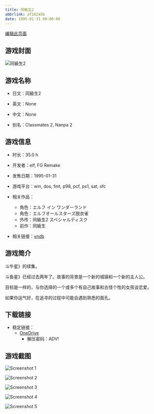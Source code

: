 ```yaml
---
title: 同級生2
abbrlink: af16245b
date: 1995-01-31 00:00:00
---
```

[编辑此页面](https://github.com/ACG-3/ADV3-source/blob/main/source/_posts/games/%E5%90%8C%E7%B4%9A%E7%94%9F2.md)

## 游戏封面

![同級生2](https://pan.timero.xyz/onedrive/img_lib_001/%E5%90%8C%E7%B4%9A%E7%94%9F2_cover.avif)


## 游戏名称

- 日文：同級生2
- 英文：None
- 中文：None

- 别名：Classmates 2, Nanpa 2


## 游戏信息

- 时长：35.0 h
- 开发者：elf, FG Remake
- 发售日期：1995-01-31
- 游戏平台：win, dos, fmt, p98, pcf, ps1, sat, sfc
- 相关作品：
   - 角色：エルフ イン ワンダーランド
   - 角色：エルフオールスターズ脱衣雀
   - 外传：同級生2 スペシャルディスク
   - 前作：同級生

- 相关链接：[vndb](https://vndb.org/v2337)


## 游戏简介

斗牛星》的续集。

斗鱼星》已经过去两年了。故事的背景是一个新的城镇和一个新的主人公。

目标是一样的，与你选择的一个或多个有自己故事和古怪个性的女孩谈恋爱。


如果你运气好，在追寻的过程中可能会遇到熟悉的面孔。


## 下载链接

- 稳定链接：
    - [OneDrive](https://pan.timero.xyz/onedrive/adv_lib_001/%E5%90%8C%E7%B4%9A%E7%94%9F2)
        - 解压密码：ADV!



## 游戏截图


![Screenshot 1](https://pan.timero.xyz/onedrive/img_lib_001/%E5%90%8C%E7%B4%9A%E7%94%9F2_Screenshot_1.avif)

![Screenshot 2](https://pan.timero.xyz/onedrive/img_lib_001/%E5%90%8C%E7%B4%9A%E7%94%9F2_Screenshot_2.avif)

![Screenshot 3](https://pan.timero.xyz/onedrive/img_lib_001/%E5%90%8C%E7%B4%9A%E7%94%9F2_Screenshot_3.avif)

![Screenshot 4](https://pan.timero.xyz/onedrive/img_lib_001/%E5%90%8C%E7%B4%9A%E7%94%9F2_Screenshot_4.avif)

![Screenshot 5](https://pan.timero.xyz/onedrive/img_lib_001/%E5%90%8C%E7%B4%9A%E7%94%9F2_Screenshot_5.avif)

